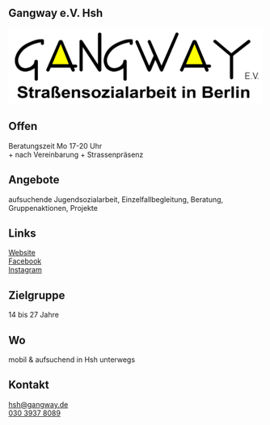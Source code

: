 ## Gangway e.V. Hsh
<div class="mediacontainer">
  <img id="topmedia" src="images/Gangway.jpg" />
</div>

## Offen
Beratungszeit Mo 17-20 Uhr <br>+ nach Vereinbarung + Strassenpräsenz

## Angebote
aufsuchende Jugendsozialarbeit, Einzelfallbegleitung, Beratung, Gruppenaktionen, Projekte

## Links
<a target="_blank" href="https://www.gangway.de">Website</a><br>
<a target="_blank" href="https://https://www.facebook.com/teamhsh.gangway">Facebook</a><br>
<a target="_blank" href="https://www.instagram.com/gangwayhohenschoenhausen/">Instagram</a>

## Zielgruppe
14 bis 27 Jahre

## Wo
<div id="gmap"></div>
<script>window.onload = showMap('Ahrenshooper Straße 7, 13051 Berlin', 0, 'gmap_mini')</script>mobil & aufsuchend in Hsh unterwegs

## Kontakt
[hsh@gangway.de](mailto:hsh@gangway.de)<br>
<a href="tel:+493039378089">030 3937 8089</a>
